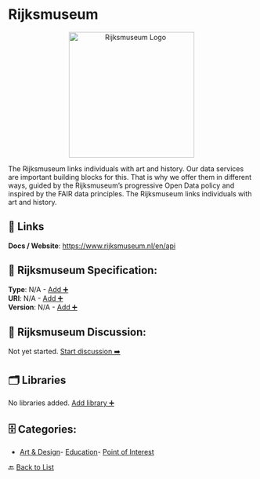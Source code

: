 # Rijksmuseum
<p align="center">
    <img width="256" src="https://raw.githubusercontent.com/apis-list/apis-list/main/apis/rijksmuseum/logo_256x256.png" alt="Rijksmuseum Logo"/>
</p>
The Rijksmuseum links individuals with art and history. Our data services are important building blocks for this. That is why we offer them in different ways, guided by the Rijksmuseum’s progressive Open Data policy and inspired by the FAIR data principles.  The Rijksmuseum links individuals with art and history.

##  🔗 Links
**Docs / Website**: https://www.rijksmuseum.nl/en/api

## 🧬 Rijksmuseum Specification:
**Type**: N/A - [Add ➕](https://github.com/apis-list/apis-list/edit/main/apis.yaml#16775)  
**URI**: N/A - [Add ➕](https://github.com/apis-list/apis-list/edit/main/apis.yaml#16775)  
**Version**: N/A - [Add ➕](https://github.com/apis-list/apis-list/edit/main/apis.yaml#16775)

## 💬 Rijksmuseum Discussion:
Not yet started. [Start discussion ➡️](https://github.com/apis-list/apis-list/discussions/new)

## 🗂️ Libraries

No libraries added. [Add library ➕](https://github.com/apis-list/apis-list/edit/main/apis.yaml#16775)    


## 🗄️ Categories:
- [Art & Design](https://github.com/apis-list/apis-list#art--design-)- [Education](https://github.com/apis-list/apis-list#education-)- [Point of Interest](https://github.com/apis-list/apis-list#point-of-interest-)

🔙  [Back to List](https://github.com/apis-list/apis-list)
